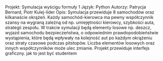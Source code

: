 Projekt: Symulacja wyścigu formuły 1
Język: Python
Autorzy: Patrycja Bernard, Piotr Kulej-lider
Opis: Symulacja przewiduje 8 samochodów oraz kilkanaście okrążeń. 
Każdy samochód-kierowca ma pewny współczynnik szansy na wygraną zależną od 
np. umiejętności kierowcy, szybkości auta, strategii zespołu. 
W trakcie symulacji będą elementy losowe np. deszcz, wyjazd samochodu bezpieczeństwa, 
o odpowiednim prawdopodobieństwie wystąpienia, 
które będą wpływały na kolejność aut po każdym okrążeniu 
oraz straty czasowe podczas pitstopów. Liczba elementów losowych 
oraz innych współczynników może ulec zmianie. Projekt przewiduje interfejs graficzny.
 jak to jest być studentem
